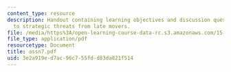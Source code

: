 ```yaml
---
content_type: resource
description: Handout containing learning objectives and discussion questions on responding
  to strategic threats from late movers.
file: /media/https%3A/open-learning-course-data-rc.s3.amazonaws.com/15-220-global-strategy-and-organization-spring-2008/3e2a919ed7ac96c755fdd83da821f514_assn7.pdf
file_type: application/pdf
resourcetype: Document
title: assn7.pdf
uid: 3e2a919e-d7ac-96c7-55fd-d83da821f514
---
```

